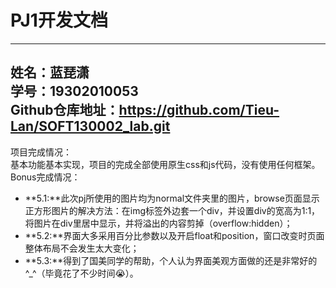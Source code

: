 # PJ1开发文档  
---
姓名：蓝琵潇  
学号：19302010053  
Github仓库地址：https://github.com/Tieu-Lan/SOFT130002_lab.git  
---
项目完成情况：  
基本功能基本实现，项目的完成全部使用原生css和js代码，没有使用任何框架。  
Bonus完成情况：  
* **5.1:**此次pj所使用的图片均为normal文件夹里的图片，browse页面显示正方形图片的解决方法：在img标签外边套一个div，并设置div的宽高为1:1，将图片在div里居中显示，并将溢出的内容剪掉（overflow:hidden）；  
* **5.2:**界面大多采用百分比参数以及开启float和position，窗口改变时页面整体布局不会发生太大变化；  
* **5.3:**得到了国美同学的帮助，个人认为界面美观方面做的还是非常好的^_^（毕竟花了不少时间😭）。